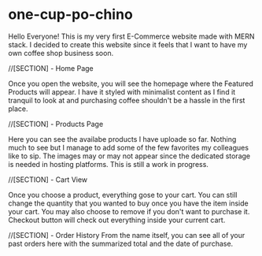 # one-cup-po-chino

Hello Everyone! This is my very first E-Commerce website made with MERN stack. I decided to create this website since it feels that I want to have my own coffee shop business soon.


//[SECTION] - Home Page

Once you open the website, you will see the homepage where the Featured Products will appear. I have it styled with minimalist content as I find it tranquil to look at and purchasing coffee shouldn't be a hassle in the first place. 


//[SECTION] - Products Page

Here you can see the availabe products I have uploade so far. Nothing much to see but I manage to add some of the few favorites my colleagues like to sip. The images may or may not appear since the dedicated storage is needed in hosting platforms. This is still a work in progress.

//[SECTION] -   Cart View

Once you choose a product, everything gose to your cart. You can still change the quantity that you wanted to buy once you have the item inside your cart. You may also choose to remove if you don't want to purchase it. Checkout button will check out everything inside your current cart.


//[SECTION] -   Order History
From the name itself, you can see all of your past orders here with the summarized total and the date of purchase.

